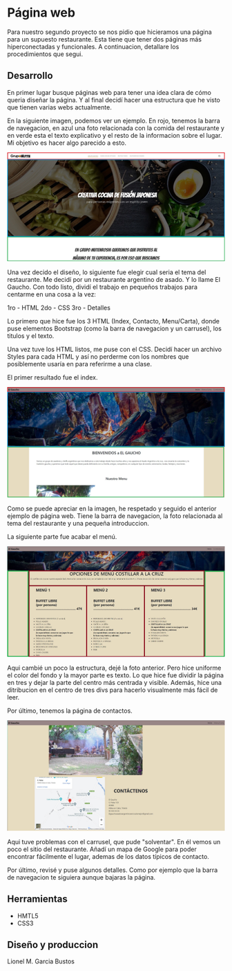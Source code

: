 <h1>Página web</h1>

Para nuestro segundo proyecto se nos pidio que hicieramos una página para un supuesto restaurante.
Esta tiene que tener dos páginas más hiperconectadas y funcionales. A continuacion, detallare
los procedimientos que segui.

<h2>Desarrollo</h2>

En primer lugar busque páginas web para tener una idea clara de cómo queria diseñar la página.
Y al final decidí hacer una estructura que he visto que tienen varias webs actualmente.

En la siguiente imagen, podemos ver un ejemplo. En rojo, tenemos la barra de navegacion, en azul una 
foto relacionada con la comida del restaurante y en verde esta el texto explicativo y el resto de la 
informacion sobre el lugar. Mi objetivo es hacer algo parecido a esto.

<img class="foto" src="./img/Web.jpg" alt="ejemplo">

Una vez decido el diseño, lo siguiente fue elegir cual seria el tema del restaurante. Me decidí por
un restaurante argentino de asado. Y lo llame El Gaucho. Con todo listo, dividí el trabajo en pequeños trabajos 
para centarme en una cosa a la vez:

1ro - HTML
2do - CSS
3ro - Detalles

Lo primero que hice fue los 3 HTML (Index, Contacto, Menu/Carta), donde puse elementos Bootstrap (como
la barra de navegacion y un carrusel), los titulos y el texto.

Una vez tuve los HTML listos, me puse con el CSS. Decidí hacer un archivo Styles para cada HTML y así 
no perderme con los nombres que posiblemente usaría en para referirme a una clase.

El primer resultado fue el index.

<img class="foto" src="./img/index.jpg" alt="ejemplo2">

Como se puede apreciar en la imagen, he respetado y seguido el anterior ejemplo de página web.
Tiene la barra de navegacion, la foto relacionada al tema del restaurante y una pequeña introduccion.

La siguiente parte fue acabar el menú.

<img class="foto" src="./img/menu.jpg" alt="ejemplo3">

Aqui cambié un poco la estructura, dejé la foto anterior. Pero hice uniforme el color del fondo y
la mayor parte es texto. Lo que hice fue dividir la página en tres y dejar la parte del centro más
centrada y visible. Además, hice una ditribucion en el centro de tres divs para hacerlo visualmente 
más fácil de leer.

Por último, tenemos la página de contactos.

<img class="foto" src="./img/contacto.jpg" alt="ejemplo4">

Aqui tuve problemas con el carrusel, que pude "solventar". En él vemos un poco el sitio del restaurante.
Añadí un mapa de Google para poder encontrar fácilmente el lugar, ademas de los datos típicos de contacto.

Por último, revisé y puse algunos detalles. Como por ejemplo que la barra de navegacion te siguiera aunque bajaras
la página. 

<h2>Herramientas</h2>

- HMTL5
- CSS3

<h2>Diseño y produccion</h2>

Lionel M. Garcia Bustos